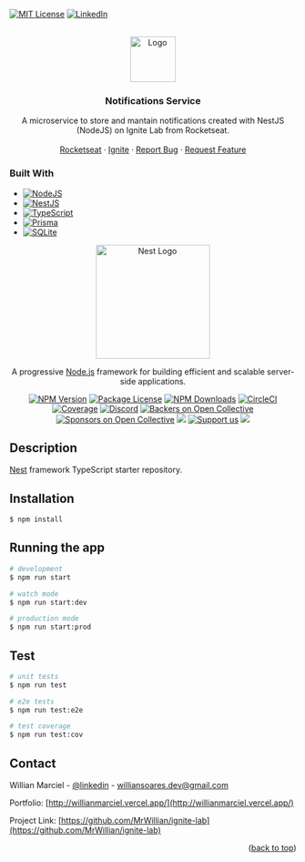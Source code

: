 <a name="readme-top"></a>

[![MIT License][license-shield]][license-url]
[![LinkedIn][linkedin-shield]][linkedin-url]



<!-- PROJECT LOGO -->
<br />
<div align="center">
  <a href="https://github.com/MrWillian/ignite-lab">
    <img src="https://w7.pngwing.com/pngs/1007/210/png-transparent-bell-notification-one-notification-twitter-twitter-ui-colored-icon.png" alt="Logo" width="80" height="80">
  </a>

<h3 align="center">Notifications Service</h3>

  <p align="center">
    A microservice to store and mantain notifications created with NestJS (NodeJS) on Ignite Lab from Rocketseat.
    <br />
    <br />
    <a href="https://www.rocketseat.com.br">Rocketseat</a>
    ·
    <a href="https://lp.rocketseat.com.br/ignite?utm_source=site_rocketseat&utm_medium=modal&utm_campaign=offer-ignite-lab-04&utm_term=organic&utm_content=assine-agora&_gl=1*o557mo*_ga*MzA1ODgxNDA4LjE2NjI5MzQxOTg.*_ga_74RKNGM8RL*MTY3MTE0NjQwNS4yLjAuMTY3MTE0NjQwNS42MC4wLjA.">Ignite</a>
    ·
    <a href="https://github.com/MrWillian/ignite-lab/issues">Report Bug</a>
    ·
    <a href="https://github.com/MrWillian/ignite-lab/issues">Request Feature</a>
  </p>
</div>



### Built With

* [![NodeJS][Node.js]][Node-url]
* [![NestJS][Nest.js]][Nest-url]
* [![TypeScript][TypeScript]][TypeScript-url]
* [![Prisma][Prisma]][Prisma-url]
* [![SQLite][SQLite]][SQLite-url]

<p align="center">
  <a href="http://nestjs.com/" target="blank"><img src="https://nestjs.com/img/logo-small.svg" width="200" alt="Nest Logo" /></a>
</p>

[circleci-image]: https://img.shields.io/circleci/build/github/nestjs/nest/master?token=abc123def456
[circleci-url]: https://circleci.com/gh/nestjs/nest

  <p align="center">A progressive <a href="http://nodejs.org" target="_blank">Node.js</a> framework for building efficient and scalable server-side applications.</p>
    <p align="center">
<a href="https://www.npmjs.com/~nestjscore" target="_blank"><img src="https://img.shields.io/npm/v/@nestjs/core.svg" alt="NPM Version" /></a>
<a href="https://www.npmjs.com/~nestjscore" target="_blank"><img src="https://img.shields.io/npm/l/@nestjs/core.svg" alt="Package License" /></a>
<a href="https://www.npmjs.com/~nestjscore" target="_blank"><img src="https://img.shields.io/npm/dm/@nestjs/common.svg" alt="NPM Downloads" /></a>
<a href="https://circleci.com/gh/nestjs/nest" target="_blank"><img src="https://img.shields.io/circleci/build/github/nestjs/nest/master" alt="CircleCI" /></a>
<a href="https://coveralls.io/github/nestjs/nest?branch=master" target="_blank"><img src="https://coveralls.io/repos/github/nestjs/nest/badge.svg?branch=master#9" alt="Coverage" /></a>
<a href="https://discord.gg/G7Qnnhy" target="_blank"><img src="https://img.shields.io/badge/discord-online-brightgreen.svg" alt="Discord"/></a>
<a href="https://opencollective.com/nest#backer" target="_blank"><img src="https://opencollective.com/nest/backers/badge.svg" alt="Backers on Open Collective" /></a>
<a href="https://opencollective.com/nest#sponsor" target="_blank"><img src="https://opencollective.com/nest/sponsors/badge.svg" alt="Sponsors on Open Collective" /></a>
  <a href="https://paypal.me/kamilmysliwiec" target="_blank"><img src="https://img.shields.io/badge/Donate-PayPal-ff3f59.svg"/></a>
    <a href="https://opencollective.com/nest#sponsor"  target="_blank"><img src="https://img.shields.io/badge/Support%20us-Open%20Collective-41B883.svg" alt="Support us"></a>
  <a href="https://twitter.com/nestframework" target="_blank"><img src="https://img.shields.io/twitter/follow/nestframework.svg?style=social&label=Follow"></a>
</p>
  <!--[![Backers on Open Collective](https://opencollective.com/nest/backers/badge.svg)](https://opencollective.com/nest#backer)
  [![Sponsors on Open Collective](https://opencollective.com/nest/sponsors/badge.svg)](https://opencollective.com/nest#sponsor)-->

## Description

[Nest](https://github.com/nestjs/nest) framework TypeScript starter repository.

## Installation

```bash
$ npm install
```

## Running the app

```bash
# development
$ npm run start

# watch mode
$ npm run start:dev

# production mode
$ npm run start:prod
```

## Test

```bash
# unit tests
$ npm run test

# e2e tests
$ npm run test:e2e

# test coverage
$ npm run test:cov
```


<!-- CONTACT -->
## Contact

Willian Marciel - [@linkedin][linkedin-url] - williansoares.dev@gmail.com

Portfolio: [http://willianmarciel.vercel.app/](http://willianmarciel.vercel.app/)

Project Link: [https://github.com/MrWillian/ignite-lab](https://github.com/MrWillian/ignite-lab)

<p align="right">(<a href="#readme-top">back to top</a>)</p>


<!-- MARKDOWN LINKS & IMAGES -->
<!-- https://www.markdownguide.org/basic-syntax/#reference-style-links -->

[issues-shield]: https://img.shields.io/github/issues/MrWillian/ignite-lab.svg?style=for-the-badge
[issues-url]: https://github.com/MrWillian/ignite-lab/issues
[license-shield]: https://img.shields.io/github/license/MrWillian/ignite-lab.svg?style=for-the-badge
[license-url]: https://github.com/MrWillian/ignite-lab/blob/master/LICENSE.txt
[linkedin-shield]: https://img.shields.io/badge/-LinkedIn-black.svg?style=for-the-badge&logo=linkedin&colorB=555
[linkedin-url]: https://www.linkedin.com/in/willian-marciel
[product-screenshot]: images/screenshot.png
[Node.js]: https://img.shields.io/badge/node.js-000000?style=for-the-badge&logo=nodedotjs&logoColor=white
[Node-url]: https://nodejs.org/en/
[Nest.js]: https://img.shields.io/badge/Nestjs-20232A?style=for-the-badge&logo=nestjs&logoColor=61DAFB
[Nest-url]: https://nestjs.com/
[TypeScript]: https://img.shields.io/badge/typescript-000000?style=for-the-badge&logo=typescript&logoColor=white
[TypeScript-url]: https://www.typescriptlang.org/
[Prisma]: https://img.shields.io/badge/Prisma-20232A?style=for-the-badge&logo=prisma&logoColor=61DAFB
[Prisma-url]: https://www.prisma.io/
[SQLite]: https://img.shields.io/badge/SQLite-20232A?style=for-the-badge&logo=sqlite&logoColor=61DAFB
[SQLite-url]: https://www.sqlite.org/index.html




